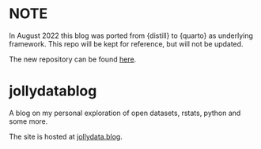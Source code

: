 # NOTE
In August 2022 this blog was ported from {distill} to {quarto} as underlying framework. This repo will be kept for reference, but will not be updated.

The new repository can be found [here](https://github.com/nucleic-acid/quarto-blog).

# jollydatablog
A blog on my personal exploration of open datasets, rstats, python and some more. 

The site is hosted at [jollydata.blog](https://jollydata.blog).
